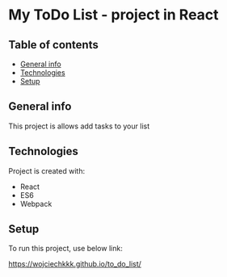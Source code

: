 # My ToDo List - project in React
## Table of contents
* [General info](#general-info)
* [Technologies](#technologies)
* [Setup](#setup)

## General info
This project is allows add tasks to your list
	
## Technologies
Project is created with:
* React
* ES6
* Webpack
	
## Setup
To run this project, use below link:

https://wojciechkkk.github.io/to_do_list/

